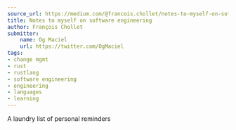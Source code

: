 ```yaml
---
source_url: https://medium.com/@francois.chollet/notes-to-myself-on-software-engineering-c890f16f4e4d
title: Notes to myself on software engineering
author: François Chollet
submitter:
    name: Og Maciel
    url: https://twitter.com/OgMaciel
tags:
- change mgmt
- rust
- rustlang
- software engineering
- engineering
- languages
- learning
---
```


A laundry list of personal reminders
